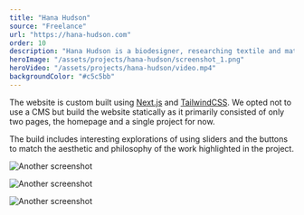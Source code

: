 ```yaml
---
title: "Hana Hudson"
source: "Freelance"
url: "https://hana-hudson.com"
order: 10
description: "Hana Hudson is a biodesigner, researching textile and material lifecycles. Wanting to build an online presence, she approached me to build a portfolio website to capture the various elements of her practise into a single website."
heroImage: "/assets/projects/hana-hudson/screenshot_1.png"
heroVideo: "/assets/projects/hana-hudson/video.mp4"
backgroundColor: "#c5c5bb"
---
```


The website is custom built using [Next.js](https://nextjs.org/) and [TailwindCSS](https://tailwindcss.com/). We opted not to use a CMS but build the website statically as it primarily consisted of only two pages, the homepage and a single project for now.

The build includes interesting explorations of using sliders and the buttons to match the aesthetic and philosophy of the work highlighted in the project.

![Another screenshot](/assets/projects/hana-hudson/screenshot_2.png)

![Another screenshot](/assets/projects/hana-hudson/screenshot_3.png)

![Another screenshot](/assets/projects/hana-hudson/screenshot_4.png)
